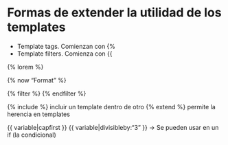 # Formas de extender la utilidad de los templates

- Template tags. Comienzan con {%
- Template filters. Comienza con {{

{% lorem %}

{% now “Format” %}

{% filter %}
{% endfilter %}

{% include %} incluir un template dentro de otro
{% extend %} permite la herencia en templates

{{ variable|capfirst }}
{{ variable|divisibleby:“3” }} -> Se pueden usar en un if (la condicional)